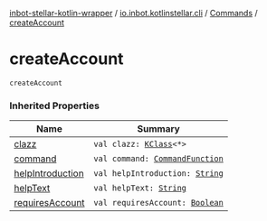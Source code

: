 [inbot-stellar-kotlin-wrapper](../../index.md) / [io.inbot.kotlinstellar.cli](../index.md) / [Commands](index.md) / [createAccount](./create-account.md)

# createAccount

`createAccount`

### Inherited Properties

| Name | Summary |
|---|---|
| [clazz](clazz.md) | `val clazz: `[`KClass`](https://kotlinlang.org/api/latest/jvm/stdlib/kotlin.reflect/-k-class/index.html)`<*>` |
| [command](command.md) | `val command: `[`CommandFunction`](../-command-function.md) |
| [helpIntroduction](help-introduction.md) | `val helpIntroduction: `[`String`](https://kotlinlang.org/api/latest/jvm/stdlib/kotlin/-string/index.html) |
| [helpText](help-text.md) | `val helpText: `[`String`](https://kotlinlang.org/api/latest/jvm/stdlib/kotlin/-string/index.html) |
| [requiresAccount](requires-account.md) | `val requiresAccount: `[`Boolean`](https://kotlinlang.org/api/latest/jvm/stdlib/kotlin/-boolean/index.html) |

